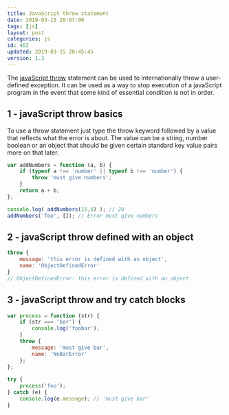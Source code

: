 ```yaml
---
title: JavaScript throw statement
date: 2019-03-15 20:07:00
tags: [js]
layout: post
categories: js
id: 402
updated: 2019-03-15 20:45:45
version: 1.3
---
```


The [javaScript throw](https://developer.mozilla.org/en-US/docs/Web/JavaScript/Reference/Statements/throw) statement can be used to internationally throw a user-defined exception. It can be used as a way to stop execution of a javaScript program in the event that some kind of essential condition is not in order.

<!-- more -->

## 1 - javaScript throw basics

To use a throw statement just type the throw keyword followed by a value that reflects what the error is about. The value can be a string, number boolean or an object that should be given certain standard key value pairs more on that later.

```js
var addNumbers = function (a, b) {
    if (typeof a !== 'number' || typeof b !== 'number') {
        throw 'must give numbers';
    }
    return a + b;
};

console.log( addNumbers(15,5) ); // 20
addNumbers('foo', []); // Error must give numbers
```

## 2 - javaScript throw defined with an object

```js
throw {
    message: 'this error is defined with an object',
    name: 'ObjectDefinedError'
}
// ObjectDefinedError: this error is defined with an object
```

## 3 - javaScript throw and try catch blocks

```js
var process = function (str) {
    if (str === 'bar') {
        console.log('foobar');
    }
    throw {
        message: 'must give bar',
        name: 'NoBarError'
    };
};
 
try {
    process('foo');
} catch (e) {
    console.log(e.message); // 'must give bar'
}
```